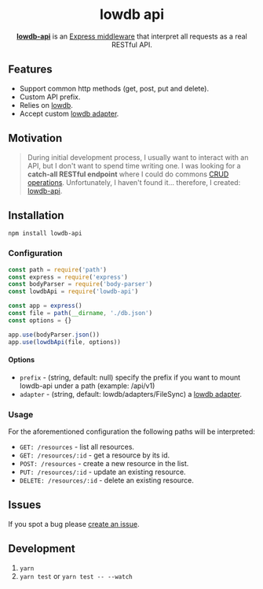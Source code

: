 <div align=center>
<h1>lowdb api</h1>
<p><a href="https://github.com/rmariuzzo/lowdb-api"><strong>lowdb-api</strong></a> is an <a href="http://expressjs.com/en/guide/using-middleware.html">Express middleware</a> that interpret all requests as a real RESTful API.</p>
</div>

## Features

 - Support common http methods (get, post, put and delete).
 - Custom API prefix.
 - Relies on [lowdb](https://github.com/typicode/lowdb).
 - Accept custom [lowdb adapter](https://github.com/typicode/lowdb#adapters-api).

## Motivation

> During initial development process, I usually want to interact with an API, but I don't want to spend time writing one. I was looking for a **catch-all RESTful endpoint** where I could do commons [CRUD operations](https://en.wikipedia.org/wiki/Create,_read,_update_and_delete). Unfortunately, I haven't found it... therefore, I created: [lowdb-api](https://github.com/rmariuzzo/lowdb-api).

## Installation

```
npm install lowdb-api
```

### Configuration

```js
const path = require('path')
const express = require('express')
const bodyParser = require('body-parser')
const lowdbApi = require('lowdb-api')

const app = express()
const file = path(__dirname, './db.json')
const options = {}

app.use(bodyParser.json())
app.use(lowdbApi(file, options))
```

#### Options

 - `prefix` - (string, default: null) specify the prefix if you want to mount lowdb-api under a path (example: /api/v1)
 - `adapter` - (string, default: lowdb/adapters/FileSync) a [lowdb adapter](https://github.com/typicode/lowdb#adapters-api).

### Usage

For the aforementioned configuration the following paths will be interpreted:

 - `GET: /resources` - list all resources.
 - `GET: /resources/:id` - get a resource by its id.
 - `POST: /resources` - create a new resource in the list.
 - `PUT: /resources/:id` - update an existing resource.
 - `DELETE: /resources/:id` - delete an existing resource.

## Issues

If you spot a bug please [create an issue](https://github.com/rmariuzzo/lowdb-api/issues/new).

## Development

 1. `yarn`
 2. `yarn test` or `yarn test -- --watch`

